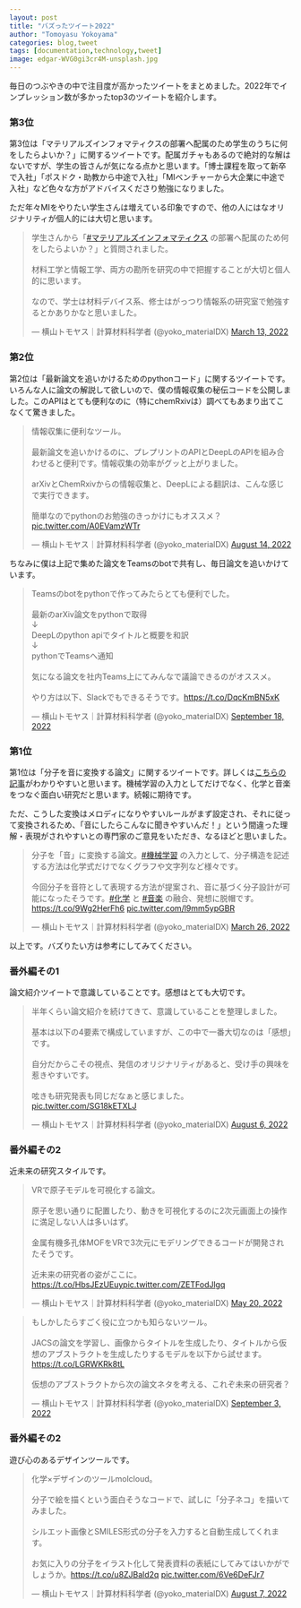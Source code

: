```yaml
---
layout: post
title: "バズったツイート2022"
author: "Tomoyasu Yokoyama"
categories: blog,tweet
tags: [documentation,technology,tweet]
image: edgar-WVG0gi3cr4M-unsplash.jpg
---
```


**<font color="Blue"></font>**

毎日のつぶやきの中で注目度が高かったツイートをまとめました。2022年でインプレッション数が多かったtop3のツイートを紹介します。

### 第3位

第3位は「マテリアルズインフォマティクスの部署へ配属のため学生のうちに何をしたらよいか？」に関するツイートです。配属ガチャもあるので絶対的な解はないですが、学生の皆さんが気になる点かと思います。「博士課程を取って新卒で入社」「ポスドク・助教から中途で入社」「MIベンチャーから大企業に中途で入社」など色々な方がアドバイスくださり勉強になりました。

ただ年々MIをやりたい学生さんは増えている印象ですので、他の人にはなオリジナリティが個人的には大切と思います。


<blockquote class="twitter-tweet"><p lang="ja" dir="ltr">学生さんから「<a href="https://twitter.com/hashtag/%E3%83%9E%E3%83%86%E3%83%AA%E3%82%A2%E3%83%AB%E3%82%BA%E3%82%A4%E3%83%B3%E3%83%95%E3%82%A9%E3%83%9E%E3%83%86%E3%82%A3%E3%82%AF%E3%82%B9?src=hash&amp;ref_src=twsrc%5Etfw">#マテリアルズインフォマティクス</a> の部署へ配属のため何をしたらよいか？」と質問されました。<br><br>材料工学と情報工学、両方の勘所を研究の中で把握することが大切と個人的に思います。<br><br>なので、学士は材料デバイス系、修士はがっつり情報系の研究室で勉強するとかありかなと思いました。</p>&mdash; 横山トモヤス｜計算材料科学者 (@yoko_materialDX) <a href="https://twitter.com/yoko_materialDX/status/1502992884827516929?ref_src=twsrc%5Etfw">March 13, 2022</a></blockquote> <script async src="https://platform.twitter.com/widgets.js" charset="utf-8"></script>

### 第2位

第2位は「最新論文を追いかけるためのpythonコード」に関するツイートです。いろんな人に論文の解説して欲しいので、僕の情報収集の秘伝コードを公開しました。このAPIはとても便利なのに（特にchemRxivは）調べてもあまり出てこなくて驚きました。

<blockquote class="twitter-tweet"><p lang="ja" dir="ltr">情報収集に便利なツール。<br><br>最新論文を追いかけるのに、プレプリントのAPIとDeepLのAPIを組み合わせると便利です。情報収集の効率がグッと上がりました。<br><br>arXivとChemRxivからの情報収集と、DeepLによる翻訳は、こんな感じで実行できます。<br><br>簡単なのでpythonのお勉強のきっかけにもオススメ？ <a href="https://t.co/A0EVamzWTr">pic.twitter.com/A0EVamzWTr</a></p>&mdash; 横山トモヤス｜計算材料科学者 (@yoko_materialDX) <a href="https://twitter.com/yoko_materialDX/status/1558770410845618181?ref_src=twsrc%5Etfw">August 14, 2022</a></blockquote> <script async src="https://platform.twitter.com/widgets.js" charset="utf-8"></script>

ちなみに僕は上記で集めた論文をTeamsのbotで共有し、毎日論文を追いかけています。

<blockquote class="twitter-tweet"><p lang="ja" dir="ltr">Teamsのbotをpythonで作ってみたらとても便利でした。<br><br>最新のarXiv論文をpythonで取得<br>↓<br>DeepLのpython apiでタイトルと概要を和訳<br>↓<br>pythonでTeamsへ通知<br><br>気になる論文を社内Teams上にてみんなで議論できるのがオススメ。<br><br>やり方は以下、Slackでもできるそうです。<a href="https://t.co/DqcKmBN5xK">https://t.co/DqcKmBN5xK</a></p>&mdash; 横山トモヤス｜計算材料科学者 (@yoko_materialDX) <a href="https://twitter.com/yoko_materialDX/status/1571453987634790404?ref_src=twsrc%5Etfw">September 18, 2022</a></blockquote> <script async src="https://platform.twitter.com/widgets.js" charset="utf-8"></script>

### 第1位

第1位は「分子を音に変換する論文」に関するツイートです。詳しくは[こちらの記事](https://ai-scholar.tech/articles/treatise/Molecular_Sonification)がわかりやすいと思います。機械学習の入力としてだけでなく、化学と音楽をつなぐ面白い研究だと思います。続報に期待です。

ただ、こうした変換はメロディになりやすいルールがまず設定され、それに従って変換されるため、「音にしたらこんなに聞きやすいんだ！」という間違った理解・表現がされやすいとの専門家のご意見をいただき、なるほどと思いました。

<blockquote class="twitter-tweet"><p lang="ja" dir="ltr">分子を「音」に変換する論文。<a href="https://twitter.com/hashtag/%E6%A9%9F%E6%A2%B0%E5%AD%A6%E7%BF%92?src=hash&amp;ref_src=twsrc%5Etfw">#機械学習</a> の入力として、分子構造を記述する方法は化学式だけでなくグラフや文字列など様々です。<br><br>今回分子を音符として表現する方法が提案され、音に基づく分子設計が可能になったそうです。<a href="https://twitter.com/hashtag/%E5%8C%96%E5%AD%A6?src=hash&amp;ref_src=twsrc%5Etfw">#化学</a> と <a href="https://twitter.com/hashtag/%E9%9F%B3%E6%A5%BD?src=hash&amp;ref_src=twsrc%5Etfw">#音楽</a> の融合、発想に脱帽です。<a href="https://t.co/9Wg2HerFh6">https://t.co/9Wg2HerFh6</a> <a href="https://t.co/l9mm5ypGBR">pic.twitter.com/l9mm5ypGBR</a></p>&mdash; 横山トモヤス｜計算材料科学者 (@yoko_materialDX) <a href="https://twitter.com/yoko_materialDX/status/1507673724316577795?ref_src=twsrc%5Etfw">March 26, 2022</a></blockquote> <script async src="https://platform.twitter.com/widgets.js" charset="utf-8"></script>

以上です。バズりたい方は参考にしてみてください。

### 番外編その1

論文紹介ツイートで意識していることです。感想はとても大切です。

<blockquote class="twitter-tweet"><p lang="ja" dir="ltr">半年くらい論文紹介を続けてきて、意識していることを整理しました。<br><br>基本は以下の4要素で構成していますが、この中で一番大切なのは「感想」です。<br><br>自分だからこその視点、発信のオリジナリティがあると、受け手の興味を惹きやすいです。<br><br>呟きも研究発表も同じだなぁと感じました。 <a href="https://t.co/SG18kETXLJ">pic.twitter.com/SG18kETXLJ</a></p>&mdash; 横山トモヤス｜計算材料科学者 (@yoko_materialDX) <a href="https://twitter.com/yoko_materialDX/status/1555871312471625731?ref_src=twsrc%5Etfw">August 6, 2022</a></blockquote> <script async src="https://platform.twitter.com/widgets.js" charset="utf-8"></script>


### 番外編その2

近未来の研究スタイルです。

<blockquote class="twitter-tweet"><p lang="ja" dir="ltr">VRで原子モデルを可視化する論文。<br><br>原子を思い通りに配置したり、動きを可視化するのに2次元画面上の操作に満足しない人は多いはず。<br><br>金属有機多孔体MOFをVRで3次元にモデリングできるコードが開発されたそうです。<br><br>近未来の研究者の姿がここに。<a href="https://t.co/HbsJEzUEuy">https://t.co/HbsJEzUEuy</a><a href="https://t.co/ZETFodJlgq">pic.twitter.com/ZETFodJlgq</a></p>&mdash; 横山トモヤス｜計算材料科学者 (@yoko_materialDX) <a href="https://twitter.com/yoko_materialDX/status/1527605058652839942?ref_src=twsrc%5Etfw">May 20, 2022</a></blockquote> <script async src="https://platform.twitter.com/widgets.js" charset="utf-8"></script>

<blockquote class="twitter-tweet"><p lang="ja" dir="ltr">もしかしたらすごく役に立つかも知らないツール。<br><br>JACSの論文を学習し、画像からタイトルを生成したり、タイトルから仮想のアブストラクトを生成したりするモデルを以下から試せます。<a href="https://t.co/LGRWKRk8tL">https://t.co/LGRWKRk8tL</a><br><br>仮想のアブストラクトから次の論文ネタを考える、これぞ未来の研究者？</p>&mdash; 横山トモヤス｜計算材料科学者 (@yoko_materialDX) <a href="https://twitter.com/yoko_materialDX/status/1566018166085431296?ref_src=twsrc%5Etfw">September 3, 2022</a></blockquote> <script async src="https://platform.twitter.com/widgets.js" charset="utf-8"></script>

### 番外編その2

遊び心のあるデザインツールです。

<blockquote class="twitter-tweet"><p lang="ja" dir="ltr">化学×デザインのツールmolcloud。<br><br>分子で絵を描くという面白そうなコードで、試しに「分子ネコ」を描いてみました。<br><br>シルエット画像とSMILES形式の分子を入力すると自動生成してくれます。<br><br>お気に入りの分子をイラスト化して発表資料の表紙にしてみてはいかがでしょうか。<a href="https://t.co/u8ZJBald2q">https://t.co/u8ZJBald2q</a> <a href="https://t.co/6Ve6DeFJr7">pic.twitter.com/6Ve6DeFJr7</a></p>&mdash; 横山トモヤス｜計算材料科学者 (@yoko_materialDX) <a href="https://twitter.com/yoko_materialDX/status/1556233697682067456?ref_src=twsrc%5Etfw">August 7, 2022</a></blockquote> <script async src="https://platform.twitter.com/widgets.js" charset="utf-8"></script>